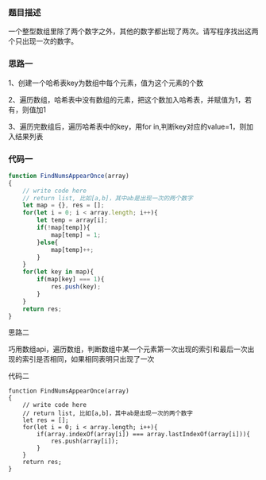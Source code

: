 ### 题目描述
一个整型数组里除了两个数字之外，其他的数字都出现了两次。请写程序找出这两个只出现一次的数字。

### 思路一

1、创建一个哈希表key为数组中每个元素，值为这个元素的个数

2、遍历数组，哈希表中没有数组的元素，把这个数加入哈希表，并赋值为1，若有，则值加1

3、遍历完数组后，遍历哈希表中的key，用for in,判断key对应的value=1，则加入结果列表

### 代码一

```js
function FindNumsAppearOnce(array)
{
    // write code here
    // return list, 比如[a,b]，其中ab是出现一次的两个数字
    let map = {}, res = [];
    for(let i = 0; i < array.length; i++){
        let temp = array[i];
        if(!map[temp]){
            map[temp] = 1;
        }else{
            map[temp]++;
        }
    }
    for(let key in map){
        if(map[key] === 1){
            res.push(key);
        }
    }
    return res;
}
```

思路二

巧用数组api，遍历数组，判断数组中某一个元素第一次出现的索引和最后一次出现的索引是否相同，如果相同表明只出现了一次

代码二

```JS
function FindNumsAppearOnce(array)
{
    // write code here
    // return list, 比如[a,b]，其中ab是出现一次的两个数字
    let res = [];
    for(let i = 0; i < array.length; i++){
        if(array.indexOf(array[i]) === array.lastIndexOf(array[i])){
            res.push(array[i]);
        }
    }
    return res;
}
```

